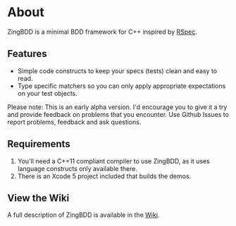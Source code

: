 # About

ZingBDD is a minimal BDD framework for C++ inspired by [RSpec](http://rspec.info).

## Features

* Simple code constructs to keep your specs (tests) clean and easy to read.
* Type specific matchers so you can only apply appropriate expectations on your test objects.

Please note: This is an early alpha version.  I'd encourage you to give it a try and provide feedback on problems that you encounter.  Use Github Issues to report problems, feedback and ask questions.

## Requirements

1. You'll need a C++11 compliant compiler to use ZingBDD, as it uses language constructs only available there.
2. There is an Xcode 5 project included that builds the demos.

## View the Wiki

A full description of ZingBDD is available in the [Wiki](https://github.com/dmeehan1968/ZingBDD/wiki).

